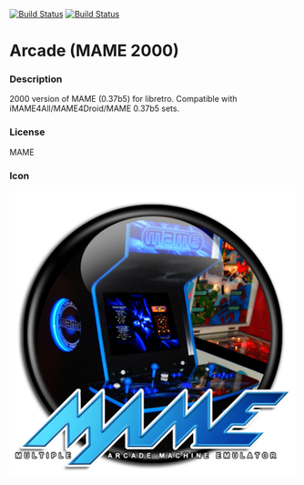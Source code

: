 [![Build Status](https://travis-ci.org/kodi-game/game.libretro.mame2000.svg?branch=master)](https://travis-ci.org/kodi-game/game.libretro.mame2000)
[![Build Status](https://ci.appveyor.com/api/projects/status/github/kodi-game/game.libretro.mame2000?svg=true)](https://ci.appveyor.com/project/kodi-game/game-libretro-mame2000)

# Arcade (MAME 2000)

### Description
2000 version of MAME (0.37b5) for libretro. Compatible with iMAME4All/MAME4Droid/MAME 0.37b5 sets.

### License
MAME

### Icon

![Icon](game.libretro.mame2000/resources/icon.png)



